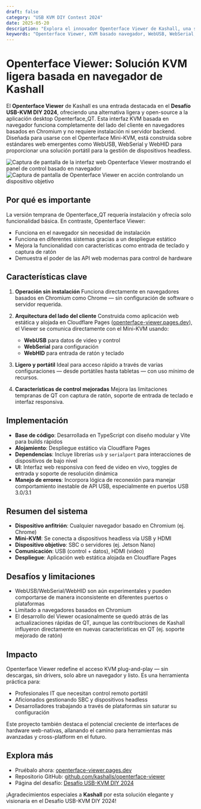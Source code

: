 ```yaml
---
draft: false
category: "USB KVM DIY Contest 2024"
date: 2025-05-20
description: "Explora el innovador Openterface Viewer de Kashall, una solución KVM basada en navegador que permite el control directo de dispositivos headless sin instalación. Este proyecto open-source aprovecha las API WebUSB, WebSerial y WebHID para proporcionar una alternativa ligera y portátil al software KVM tradicional, perfecta para profesionales IT y desarrolladores."
keywords: "Openterface Viewer, KVM basado navegador, WebUSB, WebSerial, WebHID, gestión dispositivos headless, KVM lado cliente, navegador Chromium, Cloudflare Pages, TypeScript, Vite, modo gadget USB, escritorio remoto, API Web, aplicación web estática, Desafío USB-KVM DIY, KVM open-source, solución KVM ligera, automatización navegador, integración API Web, control dispositivo, streaming video, captura ratón, entrada teclado, despliegue Cloudflare, proyecto GitHub, electrónica DIY, proyecto informático, control hardware, interfaz USB, video HDMI"
---
```


# Openterface Viewer: Solución KVM ligera basada en navegador de Kashall

El **Openterface Viewer** de Kashall es una entrada destacada en el **Desafío USB-KVM DIY 2024**, ofreciendo una alternativa ligera y open-source a la aplicación desktop Openterface_QT. Esta interfaz KVM basada en navegador funciona completamente del lado del cliente en navegadores basados en Chromium y no requiere instalación ni servidor backend. Diseñada para usarse con el Openterface Mini-KVM, está construida sobre estándares web emergentes como WebUSB, WebSerial y WebHID para proporcionar una solución portátil para la gestión de dispositivos headless.

![Captura de pantalla de la interfaz web Openterface Viewer mostrando el panel de control basado en navegador](https://assets.openterface.com/images/blog/Kashall-app-ui.webp)
![Captura de pantalla de Openterface Viewer en acción controlando un dispositivo objetivo](https://assets.openterface.com/images/blog/Kashall-app-in-action.webp)

## Por qué es importante

La versión temprana de Openterface_QT requería instalación y ofrecía solo funcionalidad básica. En contraste, Openterface Viewer:

-   Funciona en el navegador sin necesidad de instalación
-   Funciona en diferentes sistemas gracias a un despliegue estático
-   Mejora la funcionalidad con características como entrada de teclado y captura de ratón
-   Demuestra el poder de las API web modernas para control de hardware

## Características clave

1. **Operación sin instalación**
   Funciona directamente en navegadores basados en Chromium como Chrome — sin configuración de software o servidor requerida.

2. **Arquitectura del lado del cliente**
   Construida como aplicación web estática y alojada en Cloudflare Pages ([openterface-viewer.pages.dev](https://openterface-viewer.pages.dev)), el Viewer se comunica directamente con el Mini-KVM usando:

    - **WebUSB** para datos de video y control
    - **WebSerial** para configuración
    - **WebHID** para entrada de ratón y teclado

3. **Ligero y portátil**
   Ideal para acceso rápido a través de varias configuraciones — desde portátiles hasta tabletas — con uso mínimo de recursos.

4. **Características de control mejoradas**
   Mejora las limitaciones tempranas de QT con captura de ratón, soporte de entrada de teclado e interfaz responsiva.

## Implementación

-   **Base de código**: Desarrollada en TypeScript con diseño modular y Vite para builds rápidos
-   **Alojamiento**: Despliegue estático vía Cloudflare Pages
-   **Dependencias**: Incluye librerías `usb` y `serialport` para interacciones de dispositivos de bajo nivel
-   **UI**: Interfaz web responsiva con feed de video en vivo, toggles de entrada y soporte de resolución dinámica
-   **Manejo de errores**: Incorpora lógica de reconexión para manejar comportamiento inestable de API USB, especialmente en puertos USB 3.0/3.1

## Resumen del sistema

-   **Dispositivo anfitrión**: Cualquier navegador basado en Chromium (ej. Chrome)
-   **Mini-KVM**: Se conecta a dispositivos headless vía USB y HDMI
-   **Dispositivo objetivo**: SBC o servidores (ej. Jetson Nano)
-   **Comunicación**: USB (control + datos), HDMI (video)
-   **Despliegue**: Aplicación web estática alojada en Cloudflare Pages

## Desafíos y limitaciones

-   WebUSB/WebSerial/WebHID son aún experimentales y pueden comportarse de manera inconsistente en diferentes puertos o plataformas
-   Limitado a navegadores basados en Chromium
-   El desarrollo del Viewer ocasionalmente se quedó atrás de las actualizaciones rápidas de QT, aunque las contribuciones de Kashall influyeron directamente en nuevas características en QT (ej. soporte mejorado de ratón)

## Impacto

Openterface Viewer redefine el acceso KVM plug-and-play — sin descargas, sin drivers, solo abre un navegador y listo. Es una herramienta práctica para:

-   Profesionales IT que necesitan control remoto portátil
-   Aficionados gestionando SBC y dispositivos headless
-   Desarrolladores trabajando a través de plataformas sin saturar su configuración

Este proyecto también destaca el potencial creciente de interfaces de hardware web-nativas, allanando el camino para herramientas más avanzadas y cross-platform en el futuro.

## Explora más

-   Pruébalo ahora: [openterface-viewer.pages.dev](https://openterface-viewer.pages.dev)
-   Repositorio GitHub: [github.com/kashalls/openterface-viewer](https://github.com/kashalls/openterface-viewer)
-   Página del desafío: [Desafío USB-KVM DIY 2024](https://www.crowdsupply.com/techxartisan/usb-kvm-diy-challenge-2024)

¡Agradecimientos especiales a **Kashall** por esta solución elegante y visionaria en el Desafío USB-KVM DIY 2024!

